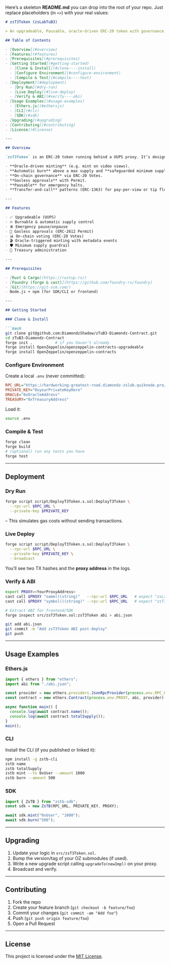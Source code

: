 Here’s a skeleton **README.md** you can drop into the root of your repo. Just replace placeholders (in `<>`) with your real values:

````markdown
# zsT3Token (zsLabTuB3)

> An upgradeable, Pausable, oracle-driven ERC-20 token with governance, gasless permits, voting, and burn mechanics—ideal for media/tokenized content ecosystems.

## Table of Contents

- [Overview](#overview)  
- [Features](#features)  
- [Prerequisites](#prerequisites)  
- [Getting Started](#getting-started)  
  - [Clone & Install](#clone----install)  
  - [Configure Environment](#configure-environment)  
  - [Compile & Test](#compile----test)  
- [Deployment](#deployment)  
  - [Dry Run](#dry-run)  
  - [Live Deploy](#live-deploy)  
  - [Verify & ABI](#verify----abi)  
- [Usage Examples](#usage-examples)  
  - [Ethers.js](#ethersjs)  
  - [CLI](#cli)  
  - [SDK](#sdk)  
- [Upgrading](#upgrading)  
- [Contributing](#contributing)  
- [License](#license)

---

## Overview

`zsT3Token` is an ERC-20 token running behind a UUPS proxy. It’s designed for on-chain media ecosystems where:

- **Oracle-driven minting** (e.g. mint on video views).  
- **Automatic burn** above a max supply and **safeguarded minimum supply**.  
- **On-chain governance** via ERC-20 Votes.  
- **Gasless approvals** with Permit.  
- **Pausable** for emergency halts.  
- **Transfer-and-call** patterns (ERC-1363) for pay-per-view or tip flows.  

---

## Features

- ✅ Upgradeable (UUPS)  
- 🔥 Burnable & automatic supply control  
- ⏸️ Emergency pause/unpause  
- 📜 Gasless approvals (ERC-2612 Permit)  
- 📊 On-chain voting (ERC-20 Votes)  
- 🎬 Oracle-triggered minting with metadata events  
- 🛡️ Minimum supply guardrail  
- 🏦 Treasury administration  

---

## Prerequisites

- [Rust & Cargo](https://rustup.rs/)  
- [Foundry (forge & cast)](https://github.com/foundry-rs/foundry)  
- [Git](https://git-scm.com/)  
- Node.js + npm (for SDK/CLI or frontend)  

---

## Getting Started

### Clone & Install

```bash
git clone git@github.com:DiamondzShadow/zTuB3-Diamondz-Contract.git
cd zTuB3-Diamondz-Contract
forge init .          # if you haven’t already
forge install OpenZeppelin/openzeppelin-contracts-upgradeable
forge install OpenZeppelin/openzeppelin-contracts
````

### Configure Environment

Create a local `.env` (never committed):

```ini
RPC_URL="https://hardworking-greatest-road.diamondz-zslab.quiknode.pro/"
PRIVATE_KEY="0xyourPrivateKeyHere"
ORACLE="0xOracleAddress"
TREASURY="0xTreasuryAddress"
```

Load it:

```bash
source .env
```

### Compile & Test

```bash
forge clean
forge build
# (optional) run any tests you have
forge test
```

---

## Deployment

### Dry Run

```bash
forge script script/DeployT3Token.s.sol:DeployT3Token \
  --rpc-url $RPC_URL \
  --private-key $PRIVATE_KEY
```

– This simulates gas costs without sending transactions.

### Live Deploy

```bash
forge script script/DeployT3Token.s.sol:DeployT3Token \
  --rpc-url $RPC_URL \
  --private-key $PRIVATE_KEY \
  --broadcast
```

You’ll see two TX hashes and the **proxy address** in the logs.

### Verify & ABI

```bash
export PROXY=<YourProxyAddress>
cast call $PROXY "name()(string)"   --rpc-url $RPC_URL   # expect "zsLabTuB3"
cast call $PROXY "symbol()(string)" --rpc-url $RPC_URL   # expect "zsT3"

# Extract ABI for frontend/SDK
forge inspect src/zsT3Token.sol:zsT3Token abi > abi.json

git add abi.json
git commit -m "Add zsT3Token ABI post-deploy"
git push
```

---

## Usage Examples

### Ethers.js

```ts
import { ethers } from "ethers";
import abi from "./abi.json";

const provider = new ethers.providers.JsonRpcProvider(process.env.RPC_URL);
const contract = new ethers.Contract(process.env.PROXY, abi, provider);

async function main() {
  console.log(await contract.name());
  console.log(await contract.totalSupply());
}
main();
```

### CLI

Install the CLI (if you published or linked it):

```bash
npm install -g zstb-cli
zstb name
zstb totalSupply
zstb mint --to 0xUser --amount 1000
zstb burn --amount 500
```

### SDK

```ts
import { ZsTB } from "zstb-sdk";
const sdk = new ZsTB(RPC_URL, PRIVATE_KEY, PROXY);

await sdk.mint("0xUser", "1000");
await sdk.burn("500");
```

---

## Upgrading

1. Update your logic in `src/zsT3Token.sol`.
2. Bump the version/tag of your OZ submodules (if used).
3. Write a new upgrade script calling `upgradeTo(newImpl)` on your proxy.
4. Broadcast and verify.

---

## Contributing

1. Fork the repo
2. Create your feature branch (`git checkout -b feature/foo`)
3. Commit your changes (`git commit -am "Add foo"`)
4. Push (`git push origin feature/foo`)
5. Open a Pull Request

---

## License

This project is licensed under the [MIT License](LICENSE).
